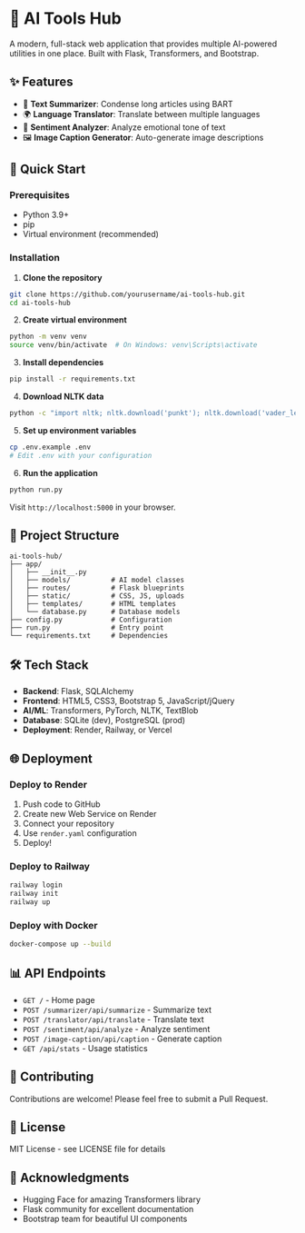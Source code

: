 # 🤖 AI Tools Hub

A modern, full-stack web application that provides multiple AI-powered utilities in one place. Built with Flask, Transformers, and Bootstrap.

## ✨ Features

- 📝 **Text Summarizer**: Condense long articles using BART
- 🌍 **Language Translator**: Translate between multiple languages
- 💬 **Sentiment Analyzer**: Analyze emotional tone of text
- 🖼️ **Image Caption Generator**: Auto-generate image descriptions

## 🚀 Quick Start

### Prerequisites

- Python 3.9+
- pip
- Virtual environment (recommended)

### Installation

1. **Clone the repository**
```bash
git clone https://github.com/yourusername/ai-tools-hub.git
cd ai-tools-hub
```

2. **Create virtual environment**
```bash
python -m venv venv
source venv/bin/activate  # On Windows: venv\Scripts\activate
```

3. **Install dependencies**
```bash
pip install -r requirements.txt
```

4. **Download NLTK data**
```bash
python -c "import nltk; nltk.download('punkt'); nltk.download('vader_lexicon')"
```

5. **Set up environment variables**
```bash
cp .env.example .env
# Edit .env with your configuration
```

6. **Run the application**
```bash
python run.py
```

Visit `http://localhost:5000` in your browser.

## 📁 Project Structure
```
ai-tools-hub/
├── app/
│   ├── __init__.py
│   ├── models/          # AI model classes
│   ├── routes/          # Flask blueprints
│   ├── static/          # CSS, JS, uploads
│   ├── templates/       # HTML templates
│   └── database.py      # Database models
├── config.py            # Configuration
├── run.py               # Entry point
└── requirements.txt     # Dependencies
```

## 🛠️ Tech Stack

- **Backend**: Flask, SQLAlchemy
- **Frontend**: HTML5, CSS3, Bootstrap 5, JavaScript/jQuery
- **AI/ML**: Transformers, PyTorch, NLTK, TextBlob
- **Database**: SQLite (dev), PostgreSQL (prod)
- **Deployment**: Render, Railway, or Vercel

## 🌐 Deployment

### Deploy to Render

1. Push code to GitHub
2. Create new Web Service on Render
3. Connect your repository
4. Use `render.yaml` configuration
5. Deploy!

### Deploy to Railway
```bash
railway login
railway init
railway up
```

### Deploy with Docker
```bash
docker-compose up --build
```

## 📊 API Endpoints

- `GET /` - Home page
- `POST /summarizer/api/summarize` - Summarize text
- `POST /translator/api/translate` - Translate text
- `POST /sentiment/api/analyze` - Analyze sentiment
- `POST /image-caption/api/caption` - Generate caption
- `GET /api/stats` - Usage statistics

## 🤝 Contributing

Contributions are welcome! Please feel free to submit a Pull Request.

## 📝 License

MIT License - see LICENSE file for details

## 🙏 Acknowledgments

- Hugging Face for amazing Transformers library
- Flask community for excellent documentation
- Bootstrap team for beautiful UI components